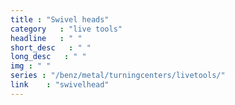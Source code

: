 ```yaml
---
title : "Swivel heads"
category   : "live tools"
headline   : " "
short_desc   : " "
long_desc   : " "
img : " "
series : "/benz/metal/turningcenters/livetools/"
link    : "swivelhead"
---
```

